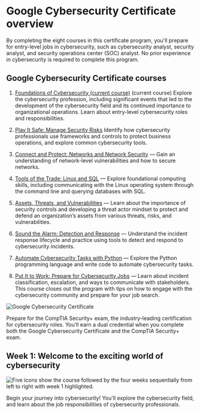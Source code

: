 # Google Cybersecurity Certificate overview

By completing the eight courses in this certificate program, you'll prepare for entry-level jobs in cybersecurity, such as cybersecurity analyst, security analyst, and security operations center (SOC) analyst. No prior experience in cybersecurity is required to complete this program.

## Google Cybersecurity Certificate courses

1. [Foundations of Cybersecurity (current course)](https://www.coursera.org/learn/foundations-of-cybersecurity/home/week/1) 
(current course) Explore the cybersecurity profession, including significant events that led to the development of the cybersecurity field and its continued importance to organizational operations. Learn about entry-level cybersecurity roles and responsibilities. 

2. [Play It Safe: Manage Security Risks](https://www.coursera.org/learn/manage-security-risks/home/week/1)
Identify how cybersecurity professionals use frameworks and controls to protect business operations, and explore common cybersecurity tools.

3. [Connect and Protect: Networks and Network Security](https://www.coursera.org/learn/networks-and-network-security/home/week/1)
— Gain an understanding of network-level vulnerabilities and how to secure networks. 

4. [Tools of the Trade: Linux and SQL](https://www.coursera.org/learn/linux-and-sql/home/week/1)
— Explore foundational computing skills, including communicating with the Linux operating system through the command line and querying databases with SQL. 

5. [Assets, Threats, and Vulnerabilities](https://www.coursera.org/learn/assets-threats-and-vulnerabilities/home/week/1) 
— Learn about the importance of security controls and developing a threat actor mindset to protect and defend an organization’s assets from various threats, risks, and vulnerabilities.

6. [Sound the Alarm: Detection and Response](https://www.coursera.org/learn/detection-and-response/home/week/1)
— Understand the incident response lifecycle and practice using tools to detect and respond to cybersecurity incidents.

7. [Automate Cybersecurity Tasks with Python](https://www.coursera.org/learn/automate-cybersecurity-tasks-with-python/home/week/1)
— Explore the Python programming language and write code to automate cybersecurity tasks. 

8. [Put It to Work: Prepare for Cybersecurity Jobs](https://www.coursera.org/learn/prepare-for-cybersecurity-jobs/home/week/1) 
— Learn about incident classification, escalation, and ways to communicate with stakeholders. This course closes out the program with tips on how to engage with the cybersecurity community and prepare for your job search.

![Google Cybersecurity Certificate](https://d3c33hcgiwev3.cloudfront.net/imageAssetProxy.v1/wUDPfuuARCehSWG8hh8yGQ_391e3fca589640ff865568380c1165f1_S33G003-S33G010.png?expiry=1685232000000&hmac=IcfMHSTmUoUWb1LNcWaeDfbiwkL9pCuufPLLdLsQxLk)

Prepare for the CompTIA Security+ exam, the industry-leading certification for cybersecurity roles. You’ll earn a dual credential when you complete both the Google Cybersecurity Certificate and the CompTIA Security+ exam.

## Week 1: Welcome to the exciting world of cybersecurity

![Five icons show the course followed by the four weeks sequentially from left to right with week 1 highlighted.](https://d3c33hcgiwev3.cloudfront.net/imageAssetProxy.v1/Ke_F7c8ST46zqT3cWlESjg_0aeac6544d7c4b028c442b526ad7a5f1_FoundationsCyber-R-001-1.png?expiry=1685232000000&hmac=eyBoOHTdBGgQeP9UKiXCnkvNVXI6nKWkbG6Pt3BUJ8A)

Begin your journey into cybersecurity! You'll explore the cybersecurity field, and learn about the job responsibilities of cybersecurity professionals.